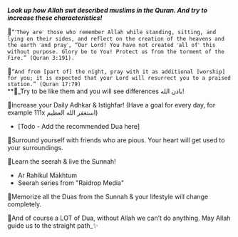 **_Look up how Allah swt described muslims in the Quran. And try to increase these characteristics!_**
  
📌`“˹They are˺ those who remember Allah while standing, sitting, and lying on their sides, and reflect on the creation of the heavens and the earth ˹and pray˺, “Our Lord! You have not created ˹all of˺ this without purpose. Glory be to You! Protect us from the torment of the Fire.” (Quran 3:191).`  
  
📌`“And from [part of] the night, pray with it as additional [worship] for you; it is expected that your Lord will resurrect you to a praised station.” (Quran 17:79)   `  
**🍂_Try to be like them and you will see differences باذن الله! 
  
🍂Increase your Daily Adhkar & Istighfar! (Have a goal for every day, for example 111x استغفر الله العظيم)
- [Todo - Add the recommended Dua here]
  
🍂Surround yourself with friends who are pious. Your heart will get used to your surroundings. 
  
🍂Learn the seerah & live the Sunnah!
- Ar Rahikul Makhtum
- Seerah series from "Raidrop Media"
  
🍂Memorize all the Duas from the Sunnah & your lifestyle will change completely.
  
🍂And of course a LOT of Dua, without Allah we can’t do anything. May Allah guide us to the straight path_✨